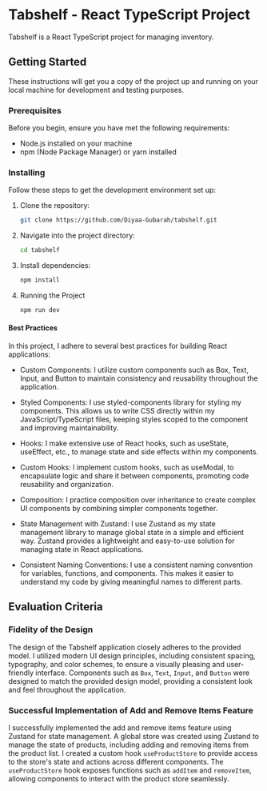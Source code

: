 # Tabshelf - React TypeScript Project

Tabshelf is a React TypeScript project for managing inventory.

## Getting Started

These instructions will get you a copy of the project up and running on your local machine for development and testing purposes.

### Prerequisites

Before you begin, ensure you have met the following requirements:

- Node.js installed on your machine
- npm (Node Package Manager) or yarn installed

### Installing

Follow these steps to get the development environment set up:

1. Clone the repository:

   ```bash
   git clone https://github.com/Diyaa-Gubarah/tabshelf.git

2. Navigate into the project directory:
  
   ```bash
   cd tabshelf

3. Install dependencies:

   ```bash
   npm install

4. Running the Project

   ```bash
   npm run dev

#### Best Practices

In this project, I adhere to several best practices for building React applications:

- Custom Components: I utilize custom components such as Box, Text, Input, and Button to maintain consistency and reusability throughout the application.

- Styled Components: I use styled-components library for styling my components. This allows us to write CSS directly within my JavaScript/TypeScript files, keeping styles scoped to the component and improving maintainability.

- Hooks: I make extensive use of React hooks, such as useState, useEffect, etc., to manage state and side effects within my components.

- Custom Hooks: I implement custom hooks, such as useModal, to encapsulate logic and share it between components, promoting code reusability and organization.

- Composition: I practice composition over inheritance to create complex UI components by combining simpler components together.

- State Management with Zustand: I use Zustand as my state management library to manage global state in a simple and efficient way. Zustand provides a lightweight and easy-to-use solution for managing state in React applications.

- Consistent Naming Conventions: I use a consistent naming convention for variables, functions, and components. This makes it easier to understand my code by giving meaningful names to different parts.


## Evaluation Criteria

### Fidelity of the Design

The design of the Tabshelf application closely adheres to the provided model. I utilized modern UI design principles, including consistent spacing, typography, and color schemes, to ensure a visually pleasing and user-friendly interface. Components such as `Box`, `Text`, `Input`, and `Button` were designed to match the provided design model, providing a consistent look and feel throughout the application.

### Successful Implementation of Add and Remove Items Feature

I successfully implemented the add and remove items feature using Zustand for state management. A global store was created using Zustand to manage the state of products, including adding and removing items from the product list. I created a custom hook `useProductStore` to provide access to the store's state and actions across different components. The `useProductStore` hook exposes functions such as `addItem` and `removeItem`, allowing components to interact with the product store seamlessly.
